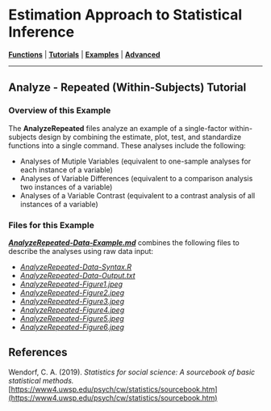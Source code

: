 # Estimation Approach to Statistical Inference

[**Functions**](../../A-Functions) | 
[**Tutorials**](../../B-Tutorials) | 
[**Examples**](../../C-Examples) | 
[**Advanced**](../../D-Advanced)

---

## Analyze - Repeated (Within-Subjects) Tutorial

### Overview of this Example

The **AnalyzeRepeated** files analyze an example of a single-factor within-subjects design by combining the estimate, plot, test, and standardize functions into a single command. These analyses include the following:

- Analyses of Mutiple Variables (equivalent to one-sample analyses for each instance of a variable)
- Analyses of Variable Differences (equivalent to a comparison analysis two instances of a variable)
- Analyses of a Variable Contrast (equivalent to a contrast analysis of all instances of a variable)

### Files for this Example

[_**AnalyzeRepeated-Data-Example.md**_](./AnalyzeRepeated-Data-Example.md) combines the following files to describe the analyses using raw data input:

- [_AnalyzeRepeated-Data-Syntax.R_](./AnalyzeRepeated-Data-Syntax.R)
- [_AnalyzeRepeated-Data-Output.txt_](./AnalyzeRepeated-Data-Output.txt)
- [_AnalyzeRepeated-Figure1.jpeg_](./AnalyzeRepeated-Figure1.jpeg)
- [_AnalyzeRepeated-Figure2.jpeg_](./AnalyzeRepeated-Figure2.jpeg)
- [_AnalyzeRepeated-Figure3.jpeg_](./AnalyzeRepeated-Figure3.jpeg) 
- [_AnalyzeRepeated-Figure4.jpeg_](./AnalyzeRepeated-Figure4.jpeg)
- [_AnalyzeRepeated-Figure5.jpeg_](./AnalyzeRepeated-Figure5.jpeg) 
- [_AnalyzeRepeated-Figure6.jpeg_](./AnalyzeRepeated-Figure6.jpeg)

## References

Wendorf, C. A. (2019). _Statistics for social science: A sourcebook of basic statistical methods._ [https://www4.uwsp.edu/psych/cw/statistics/sourcebook.htm](https://www4.uwsp.edu/psych/cw/statistics/sourcebook.htm)
